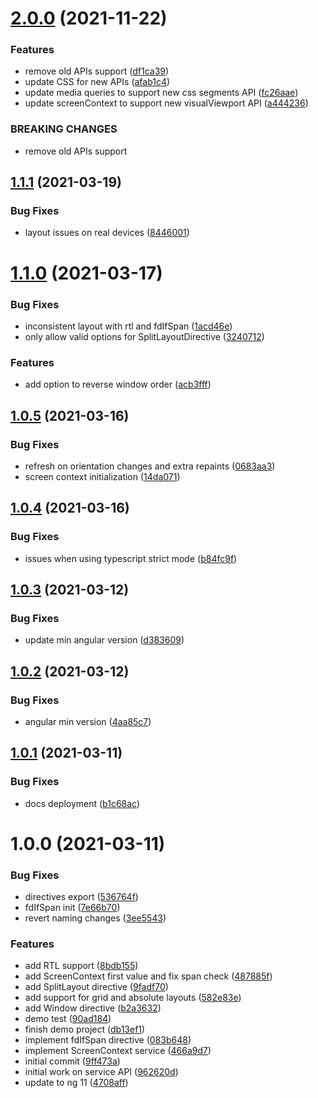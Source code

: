 # [2.0.0](https://github.com/sinedied/ngx-foldable/compare/1.1.1...2.0.0) (2021-11-22)


### Features

* remove old APIs support ([df1ca39](https://github.com/sinedied/ngx-foldable/commit/df1ca390eae33279ef4ba145da6a5653c0231cfe))
* update CSS for new APIs ([afab1c4](https://github.com/sinedied/ngx-foldable/commit/afab1c486462f9f2b3f36929f50c2c7df56d34c8))
* update media queries to support new css segments API ([fc26aae](https://github.com/sinedied/ngx-foldable/commit/fc26aae9ab035715c8e429cc4aee5b7250f9b19f))
* update screenContext to support new visualViewport API ([a444236](https://github.com/sinedied/ngx-foldable/commit/a444236028c6d301e753ef9fb3f798f1108d20bd))


### BREAKING CHANGES

* remove old APIs support

## [1.1.1](https://github.com/sinedied/ngx-foldable/compare/1.1.0...1.1.1) (2021-03-19)


### Bug Fixes

* layout issues on real devices ([8446001](https://github.com/sinedied/ngx-foldable/commit/844600128fb3af4760b577ef22299842b6f318d7))

# [1.1.0](https://github.com/sinedied/ngx-foldable/compare/1.0.5...1.1.0) (2021-03-17)


### Bug Fixes

* inconsistent layout with rtl and fdIfSpan ([1acd46e](https://github.com/sinedied/ngx-foldable/commit/1acd46e32c237624d2e436c6bc1625cad3035f29))
* only allow valid options for SplitLayoutDirective ([3240712](https://github.com/sinedied/ngx-foldable/commit/3240712f21dbd25347cdf69c8f4b53daee340dd7))


### Features

* add option to reverse window order ([acb3fff](https://github.com/sinedied/ngx-foldable/commit/acb3fff202be180639e2cffcf3e1483e1547d6c0))

## [1.0.5](https://github.com/sinedied/ngx-foldable/compare/1.0.4...1.0.5) (2021-03-16)


### Bug Fixes

* refresh on orientation changes and extra repaints ([0683aa3](https://github.com/sinedied/ngx-foldable/commit/0683aa348d992aa23ed2778d9b65f4bf5b95a44c))
* screen context initialization ([14da071](https://github.com/sinedied/ngx-foldable/commit/14da07174867fcda1b4c3919907250b9ca89f8ca))

## [1.0.4](https://github.com/sinedied/ngx-foldable/compare/1.0.3...1.0.4) (2021-03-16)


### Bug Fixes

* issues when using typescript strict mode ([b84fc9f](https://github.com/sinedied/ngx-foldable/commit/b84fc9f86a0c02bd71fa072f8be5ca1e63db90fb))

## [1.0.3](https://github.com/sinedied/ngx-foldable/compare/1.0.2...1.0.3) (2021-03-12)


### Bug Fixes

* update min angular version ([d383609](https://github.com/sinedied/ngx-foldable/commit/d3836093a9a5eee19bead640062200bb1994d807))

## [1.0.2](https://github.com/sinedied/ngx-foldable/compare/1.0.1...1.0.2) (2021-03-12)


### Bug Fixes

* angular min version ([4aa85c7](https://github.com/sinedied/ngx-foldable/commit/4aa85c78f57c9f817b0a3efa61372340dca58b99))

## [1.0.1](https://github.com/sinedied/ngx-foldable/compare/1.0.0...1.0.1) (2021-03-11)


### Bug Fixes

* docs deployment ([b1c68ac](https://github.com/sinedied/ngx-foldable/commit/b1c68ac7641f2145addef1480f5e669207a349a5))

# 1.0.0 (2021-03-11)


### Bug Fixes

* directives export ([536764f](https://github.com/sinedied/ngx-foldable/commit/536764fd1c959501de1a25469281c9fb2537dfeb))
* fdIfSpan init ([7e66b70](https://github.com/sinedied/ngx-foldable/commit/7e66b70c71a84e784eb60cb56744e9c1b9d9a8c3))
* revert naming changes ([3ee5543](https://github.com/sinedied/ngx-foldable/commit/3ee55430887e815dec7ecfd4b5e587f2cdd1abc4))


### Features

* add RTL support ([8bdb155](https://github.com/sinedied/ngx-foldable/commit/8bdb1554fe44304bda979dc7c184c91df3ded32e))
* add ScreenContext first value and fix span check ([487885f](https://github.com/sinedied/ngx-foldable/commit/487885f02fe3b68141f68382fd3c2318748211a1))
* add SplitLayout directive ([9fadf70](https://github.com/sinedied/ngx-foldable/commit/9fadf702882a53c57f3d8440074f8f3feca82ffe))
* add support for grid and absolute layouts ([582e83e](https://github.com/sinedied/ngx-foldable/commit/582e83eb4176ccb9f9a602c835522ad8f70095df))
* add Window directive ([b2a3632](https://github.com/sinedied/ngx-foldable/commit/b2a3632fa2f950e9b0b3cd237540857e319d8beb))
* demo test ([90ad184](https://github.com/sinedied/ngx-foldable/commit/90ad1844ea8bcbf50c0e7c892ae61635f7b2b993))
* finish demo project ([db13ef1](https://github.com/sinedied/ngx-foldable/commit/db13ef1f6d798c5716dc61bf6f3d60fdb9901c0d))
* implement fdIfSpan directive ([083b648](https://github.com/sinedied/ngx-foldable/commit/083b64890e57b451c42ab42d930ca30a6d2c22e1))
* implement ScreenContext service ([466a9d7](https://github.com/sinedied/ngx-foldable/commit/466a9d7d6f257eccf6590381fc19815dead14e0f))
* initial commit ([9ff473a](https://github.com/sinedied/ngx-foldable/commit/9ff473a1c34bb6be4b3185bb92fd4e0a0fcee7f7))
* initial work on service API ([962620d](https://github.com/sinedied/ngx-foldable/commit/962620d0bd0a9c731e695d5f540e12e3dc9331b4))
* update to ng 11 ([4708aff](https://github.com/sinedied/ngx-foldable/commit/4708aff57cf290991aa6bf7ef77bc2768614847c))
